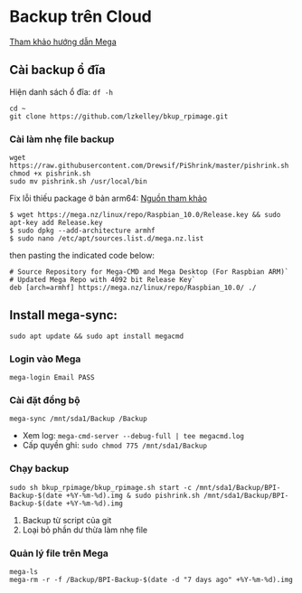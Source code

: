 # Backup trên Cloud

[Tham khảo hướng dẫn Mega](https://github.com/meganz/MEGAcmd/blob/master/UserGuide.md)

## Cài backup ổ đĩa

Hiện danh sách ổ đĩa: `df -h`

```
cd ~
git clone https://github.com/lzkelley/bkup_rpimage.git
```

### Cài làm nhẹ file backup

```
wget https://raw.githubusercontent.com/Drewsif/PiShrink/master/pishrink.sh
chmod +x pishrink.sh
sudo mv pishrink.sh /usr/local/bin
```

Fix lỗi thiếu package ở bản arm64: [Nguồn tham khảo](https://nerd-tech.net/2021/09/06/how-to-install-and-update-mega-command-line-megacmd-on-your-raspberry-pi-running-ubuntu-20-04/)

```
$ wget https://mega.nz/linux/repo/Raspbian_10.0/Release.key && sudo apt-key add Release.key
$ sudo dpkg --add-architecture armhf
$ sudo nano /etc/apt/sources.list.d/mega.nz.list
```

then pasting the indicated code below:

```
# Source Repository for Mega-CMD and Mega Desktop (For Raspbian ARM)`
# Updated Mega Repo with 4092 bit Release Key`
deb [arch=armhf] https://mega.nz/linux/repo/Raspbian_10.0/ ./
```

## Install mega-sync:

`sudo apt update && sudo apt install megacmd`

### Login vào Mega

`mega-login Email PASS`

### Cài đặt đồng bộ

`mega-sync /mnt/sda1/Backup /Backup`

* Xem log: `mega-cmd-server --debug-full | tee megacmd.log`
* Cấp quyền ghi: `sudo chmod 775 /mnt/sda1/Backup`

### Chạy backup

```
sudo sh bkup_rpimage/bkup_rpimage.sh start -c /mnt/sda1/Backup/BPI-Backup-$(date +%Y-%m-%d).img & sudo pishrink.sh /mnt/sda1/Backup/BPI-Backup-$(date +%Y-%m-%d).img
```

1. Backup từ script của git
2. Loại bỏ phần dư thừa làm nhẹ file

### Quản lý file trên Mega

```
mega-ls
mega-rm -r -f /Backup/BPI-Backup-$(date -d "7 days ago" +%Y-%m-%d).img
```
